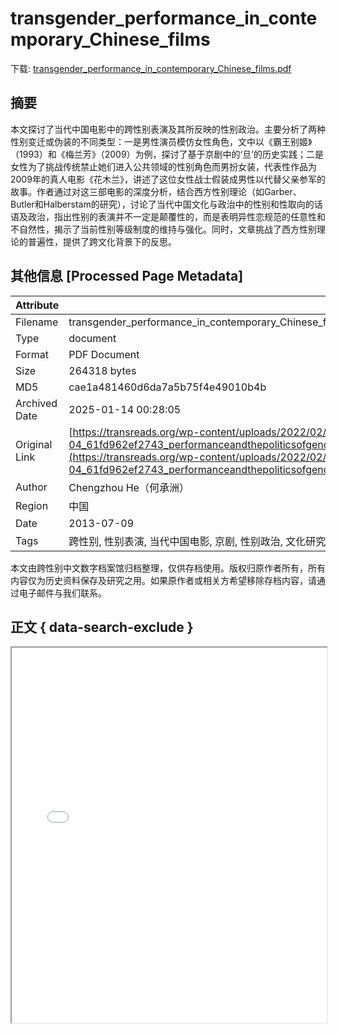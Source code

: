 # transgender_performance_in_contemporary_Chinese_films

<!-- tcd_download_link -->
下载: [transgender_performance_in_contemporary_Chinese_films.pdf](transgender_performance_in_contemporary_Chinese_films.pdf)
<!-- tcd_download_link_end -->

## 摘要

<!-- tcd_abstract -->
本文探讨了当代中国电影中的跨性别表演及其所反映的性别政治。主要分析了两种性别变迁或伪装的不同类型：一是男性演员模仿女性角色，文中以《霸王别姬》（1993）和《梅兰芳》（2009）为例，探讨了基于京剧中的‘旦’的历史实践；二是女性为了挑战传统禁止她们进入公共领域的性别角色而男扮女装，代表性作品为2009年的真人电影《花木兰》，讲述了这位女性战士假装成男性以代替父亲参军的故事。作者通过对这三部电影的深度分析，结合西方性别理论（如Garber、Butler和Halberstam的研究），讨论了当代中国文化与政治中的性别和性取向的话语及政治，指出性别的表演并不一定是颠覆性的，而是表明异性恋规范的任意性和不自然性，揭示了当前性别等级制度的维持与强化。同时，文章挑战了西方性别理论的普遍性，提供了跨文化背景下的反思。

<!-- tcd_abstract_end -->

## 其他信息 [Processed Page Metadata]

| Attribute       | Value                                  |
|-----------------|----------------------------------------|
| Filename        | transgender_performance_in_contemporary_Chinese_films.pdf                             |
| Type            | document                                 |
| Format          | PDF Document                               |
| Size            | 264318 bytes                           |
| MD5             | cae1a481460d6da7a5b75f4e49010b4b                                  |
| Archived Date   | 2025-01-14 00:28:05                             |
| Original Link   | [https://transreads.org/wp-content/uploads/2022/02/2022-02-04_61fd962ef2743_performanceandthepoliticsofgendertransgenderperformanceincontemporarychinesefilmschengzhouhe.pdf](https://transreads.org/wp-content/uploads/2022/02/2022-02-04_61fd962ef2743_performanceandthepoliticsofgendertransgenderperformanceincontemporarychinesefilmschengzhouhe.pdf)                         |
| Author          | Chengzhou He（何承洲）                               |
| Region          | 中国                               |
| Date            | 2013-07-09                                 |
| Tags            | 跨性别, 性别表演, 当代中国电影, 京剧, 性别政治, 文化研究, 性别理论                                 |

本文由跨性别中文数字档案馆归档整理，仅供存档使用。版权归原作者所有，所有内容仅为历史资料保存及研究之用。如果原作者或相关方希望移除存档内容，请通过电子邮件与我们联系。

## 正文 { data-search-exclude }

<!-- tcd_main_text -->
<iframe src="../transgender_performance_in_contemporary_Chinese_films.pdf" width="100%" height="600px">
    <p>无法显示PDF，请下载查看。</p>
</iframe>
<!-- tcd_main_text_end -->

